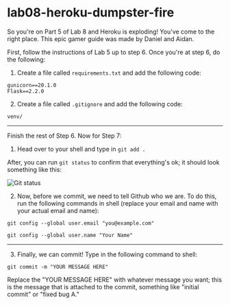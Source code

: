 # lab08-heroku-dumpster-fire

So you're on Part 5 of Lab 8 and Heroku is exploding! You've come to the right place. This epic gamer guide was made by Daniel and Aidan.

First, follow the instructions of Lab 5 up to step 6. Once you're at step 6, do the following:

1) Create a file called `requirements.txt` and add the following code:

```
gunicorn==20.1.0
Flask==2.2.0
```

2) Create a file called `.gitignore` and add the following code:

```
venv/
```

---

Finish the rest of Step 6. Now for Step 7:

1) Head over to your shell and type in `git add .`

After, you can run `git status` to confirm that everything's ok; it should look something like this:

![Git status](https://i.imgur.com/7UbsXM7.png)

2) Now, before we commit, we need to tell Github who we are. To do this, run the following commands in shell (replace your email and name with your actual email and name):

`git config --global user.email "you@example.com"`

`git config --global user.name "Your Name"`

---

3) Finally, we can commit! Type in the following command to shell:

`git commit -m "YOUR MESSAGE HERE"`

Replace the "YOUR MESSAGE HERE" with whatever message you want; this is the message that is attached to the commit, something like "initial commit" or "fixed bug A."
